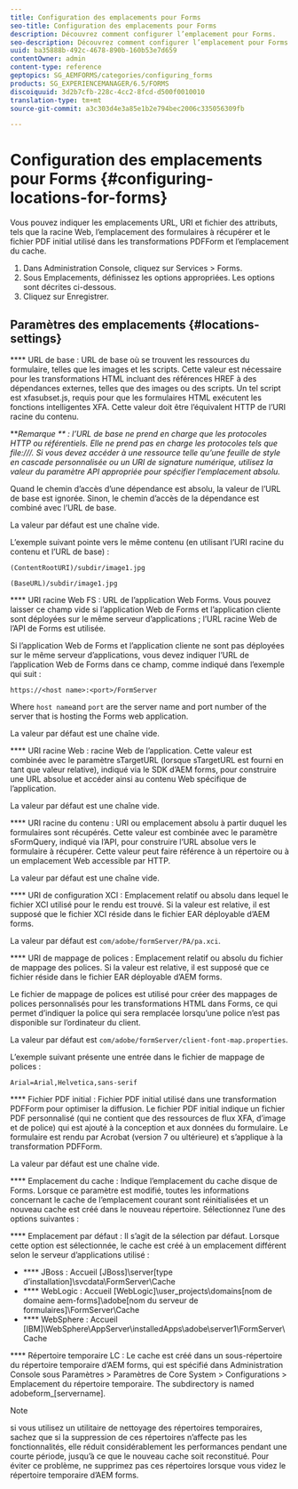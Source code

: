 ```yaml
---
title: Configuration des emplacements pour Forms
seo-title: Configuration des emplacements pour Forms
description: Découvrez comment configurer l’emplacement pour Forms.
seo-description: Découvrez comment configurer l’emplacement pour Forms.
uuid: ba35888b-492c-4678-890b-160b53e7d659
contentOwner: admin
content-type: reference
geptopics: SG_AEMFORMS/categories/configuring_forms
products: SG_EXPERIENCEMANAGER/6.5/FORMS
discoiquuid: 3d2b7cfb-228c-4cc2-8fcd-d500f0010010
translation-type: tm+mt
source-git-commit: a3c303d4e3a85e1b2e794bec2006c335056309fb

---
```



# Configuration des emplacements pour Forms {#configuring-locations-for-forms}

Vous pouvez indiquer les emplacements URL, URI et fichier des attributs, tels que la racine Web, l’emplacement des formulaires à récupérer et le fichier PDF initial utilisé dans les transformations PDFForm et l’emplacement du cache.

1. Dans Administration Console, cliquez sur Services > Forms.
1. Sous Emplacements, définissez les options appropriées. Les options sont décrites ci-dessous.
1. Cliquez sur Enregistrer.

## Paramètres des emplacements {#locations-settings}

**** URL de base : URL de base où se trouvent les ressources du formulaire, telles que les images et les scripts. Cette valeur est nécessaire pour les transformations HTML incluant des références HREF à des dépendances externes, telles que des images ou des scripts. Un tel script est xfasubset.js, requis pour que les formulaires HTML exécutent les fonctions intelligentes XFA. Cette valeur doit être l’équivalent HTTP de l’URI racine du contenu.

***Remarque ** : l’URL de base ne prend en charge que les protocoles HTTP ou référentiels. Elle ne prend pas en charge les protocoles tels que file:///. Si vous devez accéder à une ressource telle qu’une feuille de style en cascade personnalisée ou un URI de signature numérique, utilisez la valeur du paramètre API appropriée pour spécifier l’emplacement absolu.*

Quand le chemin d’accès d’une dépendance est absolu, la valeur de l’URL de base est ignorée. Sinon, le chemin d’accès de la dépendance est combiné avec l’URL de base.

La valeur par défaut est une chaîne vide.

L’exemple suivant pointe vers le même contenu (en utilisant l’URI racine du contenu et l’URL de base) :

`(ContentRootURI)/subdir/image1.jpg`

`(BaseURL)/subdir/image1.jpg`

**** URI racine Web FS : URL de l’application Web Forms. Vous pouvez laisser ce champ vide si l’application Web de Forms et l’application cliente sont déployées sur le même serveur d’applications ; l’URL racine Web de l’API de Forms est utilisée.

Si l’application Web de Forms et l’application cliente ne sont pas déployées sur le même serveur d’applications, vous devez indiquer l’URL de l’application Web de Forms dans ce champ, comme indiqué dans l’exemple qui suit :

`https://<host name>:<port>/FormServer`

Where `host name`and `port` are the server name and port number of the server that is hosting the Forms web application.

La valeur par défaut est une chaîne vide.

**** URI racine Web : racine Web de l’application. Cette valeur est combinée avec le paramètre sTargetURL (lorsque sTargetURL est fourni en tant que valeur relative), indiqué via le SDK d’AEM forms, pour construire une URL absolue et accéder ainsi au contenu Web spécifique de l’application.

La valeur par défaut est une chaîne vide.

**** URI racine du contenu : URI ou emplacement absolu à partir duquel les formulaires sont récupérés. Cette valeur est combinée avec le paramètre sFormQuery, indiqué via l’API, pour construire l’URL absolue vers le formulaire à récupérer. Cette valeur peut faire référence à un répertoire ou à un emplacement Web accessible par HTTP.

La valeur par défaut est une chaîne vide.

**** URI de configuration XCI : Emplacement relatif ou absolu dans lequel le fichier XCI utilisé pour le rendu est trouvé. Si la valeur est relative, il est supposé que le fichier XCI réside dans le fichier EAR déployable d’AEM forms.

La valeur par défaut est `com/adobe/formServer/PA/pa.xci`.

**** URI de mappage de polices : Emplacement relatif ou absolu du fichier de mappage des polices. Si la valeur est relative, il est supposé que ce fichier réside dans le fichier EAR déployable d’AEM forms.

Le fichier de mappage de polices est utilisé pour créer des mappages de polices personnalisés pour les transformations HTML dans Forms, ce qui permet d’indiquer la police qui sera remplacée lorsqu’une police n’est pas disponible sur l’ordinateur du client.

La valeur par défaut est `com/adobe/formServer/client-font-map.properties`.

L’exemple suivant présente une entrée dans le fichier de mappage de polices :

`Arial=Arial,Helvetica,sans-serif`

**** Fichier PDF initial : Fichier PDF initial utilisé dans une transformation PDFForm pour optimiser la diffusion. Le fichier PDF initial indique un fichier PDF personnalisé (qui ne contient que des ressources de flux XFA, d’image et de police) qui est ajouté à la conception et aux données du formulaire. Le formulaire est rendu par Acrobat (version 7 ou ultérieure) et s’applique à la transformation PDFForm.

La valeur par défaut est une chaîne vide.

**** Emplacement du cache : Indique l’emplacement du cache disque de Forms. Lorsque ce paramètre est modifié, toutes les informations concernant le cache de l’emplacement courant sont réinitialisées et un nouveau cache est créé dans le nouveau répertoire. Sélectionnez l’une des options suivantes :

**** Emplacement par défaut : Il s’agit de la sélection par défaut. Lorsque cette option est sélectionnée, le cache est créé à un emplacement différent selon le serveur d’applications utilisé :

* **** JBoss : Accueil [JBoss]\server\[type d’installation]\svcdata\FormServer\Cache
* **** WebLogic : Accueil [WebLogic]\user_projects\domains\[nom de domaine aem-forms]\adobe\[nom du serveur de formulaires]\FormServer\Cache
* **** WebSphere : Accueil [IBM]\WebSphere\AppServer\installedApps\adobe\server1\FormServer\Cache

**** Répertoire temporaire LC : Le cache est créé dans un sous-répertoire du répertoire temporaire d’AEM forms, qui est spécifié dans Administration Console sous Paramètres > Paramètres de Core System > Configurations > Emplacement du répertoire temporaire. The subdirectory is named adobeform_[servername].

>[!NOTE]
>
>si vous utilisez un utilitaire de nettoyage des répertoires temporaires, sachez que si la suppression de ces répertoires n’affecte pas les fonctionnalités, elle réduit considérablement les performances pendant une courte période, jusqu’à ce que le nouveau cache soit reconstitué. Pour éviter ce problème, ne supprimez pas ces répertoires lorsque vous videz le répertoire temporaire d’AEM forms.

